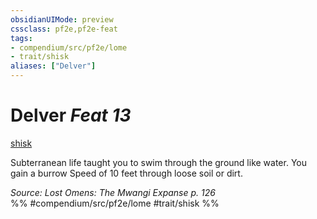 ```yaml
---
obsidianUIMode: preview
cssclass: pf2e,pf2e-feat
tags:
- compendium/src/pf2e/lome
- trait/shisk
aliases: ["Delver"]
---
```

# Delver  *Feat 13*  
[shisk](shisk-lome.md "Shisk Ancestry & Heritage Trait")  


Subterranean life taught you to swim through the ground like water. You gain a burrow Speed of 10 feet through loose soil or dirt.

*Source: Lost Omens: The Mwangi Expanse p. 126*  
%% #compendium/src/pf2e/lome #trait/shisk %%